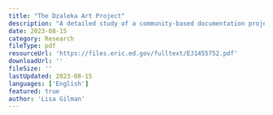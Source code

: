 ```yaml
---
title: "The Dzaleka Art Project"
description: "A detailed study of a community-based documentation project in Dzaleka refugee camp, exploring how art and cultural expression contribute to community building and preservation of refugee narratives."
date: 2023-08-15
category: Research
fileType: pdf
resourceUrl: 'https://files.eric.ed.gov/fulltext/EJ1455752.pdf'
downloadUrl: ''
fileSize: ''
lastUpdated: 2023-08-15
languages: ['English']
featured: true
author: 'Lisa Gilman'
---
```

